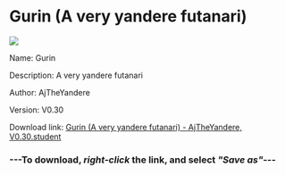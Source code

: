 # Gurin (A very yandere futanari)

<img src = "https://raw.githubusercontent.com/Arbiter1223/Daigaku-Gurashi-Custom-Students/master/Students/Files/Gurin%20(A%20very%20yandere%20futanari).png">

Name: Gurin

Description: A very yandere futanari

Author: AjTheYandere

Version: V0.30

Download link: <a href="https://raw.githubusercontent.com/Arbiter1223/Daigaku-Gurashi-Custom-Students/master/Students/Files/Gurin%20(A%20very%20yandere%20futanari)%20-%20AjTheYandere%2C%20V0.30.student">Gurin (A very yandere futanari) - AjTheYandere, V0.30.student</a>

### ---**To download, _right-click_ the link, and select _"Save as"_**---
